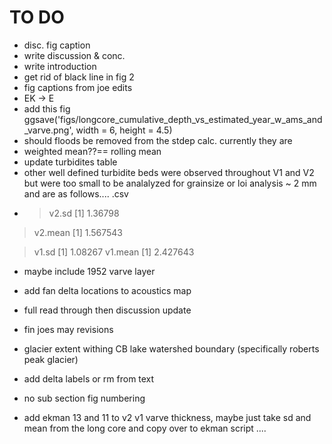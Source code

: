 # TO DO
  - disc. fig caption
  - write discussion & conc.
  - write introduction 
  - get rid of black line in fig 2
  - fig captions from joe edits
  - EK -> E
  - add this fig ggsave('figs/longcore_cumulative_depth_vs_estimated_year_w_ams_and_varve.png', width = 6, height = 4.5)
  - should floods be removed from the stdep calc. currently they are
  - weighted mean??== rolling mean 
  - update turbidites table 
  - other well defined turbidite beds were observed throughout V1 and V2 but were too small to be analalyzed for grainsize or loi analysis ~ 2 mm and are as follows.... .csv
  - > v2.sd
[1] 1.36798
> v2.mean
[1] 1.567543

> v1.sd
[1] 1.08267
> v1.mean
[1] 2.427643

- maybe include 1952 varve layer 
- add fan delta locations to acoustics map
- full read through then discussion update

- fin joes may revisions
- glacier extent withing CB lake watershed boundary (specifically roberts peak glacier)
- add delta labels or rm from text
- no sub section fig numbering
- add ekman 13 and 11 to v2 v1 varve thickness, maybe just take sd and mean from the long core and copy over to ekman script .... 

